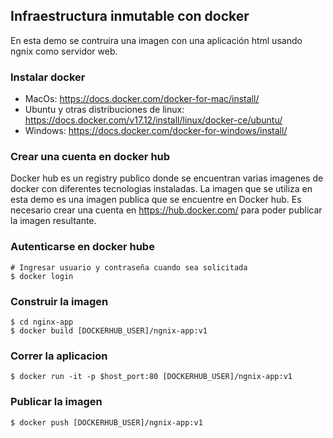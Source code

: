 ## Infraestructura inmutable con docker

En esta demo se contruira una imagen con una aplicación html usando ngnix como servidor web.

### Instalar docker

- MacOs: https://docs.docker.com/docker-for-mac/install/
- Ubuntu y otras distribuciones de linux: https://docs.docker.com/v17.12/install/linux/docker-ce/ubuntu/
- Windows: https://docs.docker.com/docker-for-windows/install/

### Crear una cuenta en docker hub

Docker hub es un registry publico donde se encuentran varias imagenes de docker con diferentes tecnologias instaladas. La imagen que se utiliza en esta demo es una imagen publica que se encuentre en Docker hub. Es necesario crear una cuenta en https://hub.docker.com/ para poder publicar la imagen resultante.

### Autenticarse en docker hube

```
# Ingresar usuario y contraseña cuando sea solicitada
$ docker login
```

### Construir la imagen

```
$ cd nginx-app
$ docker build [DOCKERHUB_USER]/ngnix-app:v1
```

### Correr la aplicacion

```
$ docker run -it -p $host_port:80 [DOCKERHUB_USER]/ngnix-app:v1
```

### Publicar la imagen

```
$ docker push [DOCKERHUB_USER]/ngnix-app:v1
```
